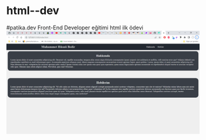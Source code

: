 # html--dev

#patika.dev Front-End Developer eğitimi html ilk ödevi
![Resim](.//Ekran%20g%C3%B6r%C3%BCnt%C3%BCs%C3%BC%20.png)
